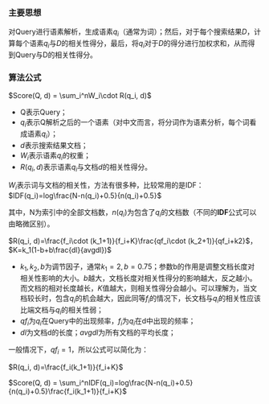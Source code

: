 ### 主要思想

对Query进行语素解析，生成语素$q_i$（通常为词）；然后，对于每个搜索结果$D$，计算每个语素$q_i$与$D$的相关性得分，最后，将$q_i$对于$D$的得分进行加权求和，从而得到Query与D的相关性得分。

### 算法公式

$Score(Q, d) = \sum_i^nW_i\cdot R(q_i, d)$

- Q表示Query；
- $q_i$表示Q解析之后的一个语素（对中文而言，将分词作为语素分析，每个词看成语素$q_i$）；
- $d$表示搜索结果文档；
- $W_i$表示语素$q_i$的权重；
- $R(q_i, d)$表示语素$q_i$与文档$d$的相关性得分。

$W_i$表示词与文档的相关性，方法有很多种，比较常用的是IDF：$IDF(q_i)=log\frac{N-n(q_i)+0.5}{n(q_i)+0.5}$

其中，N为索引中的全部文档数，$n(q_i)$为包含了$q_i$的文档数（不同的**IDF**公式可以由略微区别）。

$R(q_i, d)=\frac{f_i\cdot (k_1+1)}{f_i+K}\frac{qf_i\cdot (k_2+1)}{qf_i+k2}$，$K=k_1(1-b+b\frac{dl}{avgdl})$

- $k_1,k_2,b$为调节因子，通常$k_1=2,b=0.75$；参数b的作用是调整文档长度对相关性影响的大小。$b$越大，文档长度对相关性得分的影响越大，反之越小。而文档的相对长度越长，$K$值越大，则相关性得分会越小。可以理解为，当文档较长时，包含$q_i$的机会越大，因此同等$f_i$的情况下，长文档与$q_i$的相关性应该比端文档与$q_i$的相关性弱；
- $qf_i$为$q_i$在Query中的出现频率，$f_i$为$q_i$在d中出现的频率；
- $dl$为文档d的长度；$avgdl$为所有文档的平均长度；

一般情况下，$qf_i=1​$，所以公式可以简化为：

$R(q_i, d)=\frac{f_i(k_1+1)}{f_i+K}$

$Score(Q, d) = \sum_i^nIDF(q_i)=log\frac{N-n(q_i)+0.5}{n(q_i)+0.5}\frac{f_i(k_1+1)}{f_i+K}$

